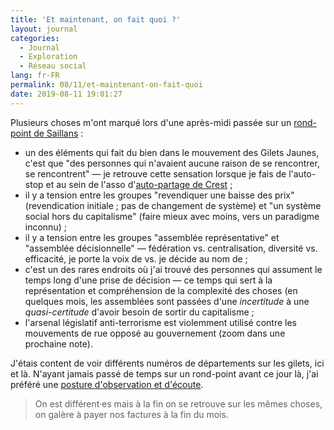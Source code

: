 ```yaml
---
title: 'Et maintenant, on fait quoi ?'
layout: journal
categories:
  - Journal
  - Exploration
  - Réseau social
lang: fr-FR
permalink: 08/11/et-maintenant-on-fait-quoi
date: 2019-08-11 19:01:27
---
```


Plusieurs choses m'ont marqué lors d'une après-midi passée sur un [rond-point de Saillans](https://ricochets.cc/Et-maintenant-on-fait-quoi-9-et-10-aout-a-Saillans.html) :

- un des éléments qui fait du bien dans le mouvement des Gilets Jaunes, c'est que "des personnes qui n'avaient aucune raison de se rencontrer, se rencontrent" — je retrouve cette sensation lorsque je fais de l'auto-stop et au sein de l'asso d'[auto-partage de Crest](https://www.autosbus.org/autopartage) ;
- il y a tension entre les groupes "revendiquer une baisse des prix" (revendication initiale ; pas de changement de système) et "un système social hors du capitalisme" (faire mieux avec moins, vers un paradigme inconnu) ;
- il y a tension entre les groupes "assemblée représentative"  et "assemblée décisionnelle" — fédération vs. centralisation, diversité vs. efficacité, je porte la voix de vs. je décide au nom de ;
- c'est un des rares endroits où j'ai trouvé des personnes qui assument le temps long d'une prise de décision — ce temps qui sert à la représentation et compréhension de la complexité des choses (en quelques mois, les assemblées sont passées d'une _incertitude_ à une _quasi-certitude_ d'avoir besoin de sortir du capitalisme ;
- l'arsenal législatif anti-terrorisme est violemment utilisé contre les mouvements de rue opposé au gouvernement (zoom dans une prochaine note).

J'étais content de voir différents numéros de départements sur les gilets, ici et là. N'ayant jamais passé de temps sur un rond-point avant ce jour là, j'ai préféré une [posture d'observation et d'écoute](/2019/ralentir-se-taire-et-ecouter/).

> On est différent·es mais à la fin on se retrouve sur les mêmes choses, on galère à payer nos factures à la fin du mois.